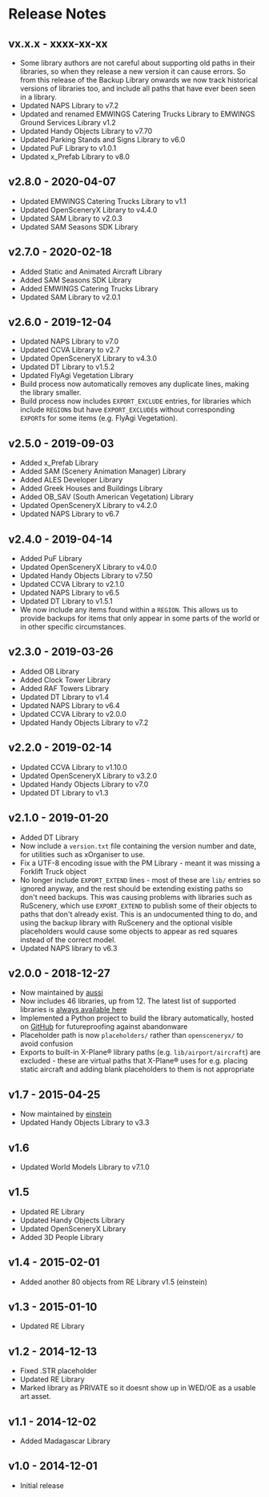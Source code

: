 # Release Notes

## vx.x.x - xxxx-xx-xx

* Some library authors are not careful about supporting old paths in their libraries, so when they release a new version it can cause errors. So from this release of the Backup Library onwards we now track historical versions of libraries too, and include all paths that have ever been seen in a library.
* Updated NAPS Library to v7.2
* Updated and renamed EMWINGS Catering Trucks Library to EMWINGS Ground Services Library v1.2
* Updated Handy Objects Library to v7.70
* Updated Parking Stands and Signs Library to v6.0
* Updated PuF Library to v1.0.1
* Updated x_Prefab Library to v8.0

## v2.8.0 - 2020-04-07

* Updated EMWINGS Catering Trucks Library to v1.1
* Updated OpenSceneryX Library to v4.4.0
* Updated SAM Library to v2.0.3
* Updated SAM Seasons SDK Library

## v2.7.0 - 2020-02-18

* Added Static and Animated Aircraft Library
* Added SAM Seasons SDK Library
* Added EMWINGS Catering Trucks Library
* Updated SAM Library to v2.0.1

## v2.6.0 - 2019-12-04

* Updated NAPS Library to v7.0
* Updated CCVA Library to v2.7
* Updated OpenSceneryX Library to v4.3.0
* Updated DT Library to v1.5.2
* Updated FlyAgi Vegetation Library
* Build process now automatically removes any duplicate lines, making the library smaller.
* Build process now includes `EXPORT_EXCLUDE` entries, for libraries which include `REGION`s but have `EXPORT_EXCLUDE`s without corresponding `EXPORT`s for some items (e.g. FlyAgi Vegetation).

## v2.5.0 - 2019-09-03

* Added x_Prefab Library
* Added SAM (Scenery Animation Manager) Library
* Added ALES Developer Library
* Added Greek Houses and Buildings Library
* Added OB_SAV (South American Vegetation) Library
* Updated OpenSceneryX Library to v4.2.0
* Updated NAPS Library to v6.7

## v2.4.0 - 2019-04-14

* Added PuF Library
* Updated OpenSceneryX Library to v4.0.0
* Updated Handy Objects Library to v7.50
* Updated CCVA Library to v2.1.0
* Updated NAPS Library to v6.5
* Updated DT Library to v1.5.1
* We now include any items found within a `REGION`. This allows us to provide backups for items that only appear in some parts of the world or in other specific circumstances.

## v2.3.0 - 2019-03-26

* Added OB Library
* Added Clock Tower Library
* Added RAF Towers Library
* Updated DT Library to v1.4
* Updated NAPS Library to v6.4
* Updated CCVA Library to v2.0.0
* Updated Handy Objects Library to v7.2

## v2.2.0 - 2019-02-14

* Updated CCVA Library to v1.10.0
* Updated OpenSceneryX Library to v3.2.0
* Updated Handy Objects Library to v7.0
* Updated DT Library to v1.3

## v2.1.0 - 2019-01-20

* Added DT Library
* Now include a `version.txt` file containing the version number and date, for utilities such as xOrganiser to use.
* Fix a UTF-8 encoding issue with the PM Library - meant it was missing a Forklift Truck object
* No longer include `EXPORT_EXTEND` lines - most of these are `lib/` entries so ignored anyway, and the rest should be extending existing paths so don't need backups. This was causing problems with libraries such as RuScenery, which use `EXPORT_EXTEND` to publish some of their objects to paths that don't already exist. This is an undocumented thing to do, and using the backup library with RuScenery and the optional visible placeholders would cause some objects to appear as red squares instead of the correct model.
* Updated NAPS library to v6.3

## v2.0.0 - 2018-12-27

* Now maintained by [aussi](https://forums.x-plane.org/index.php?/profile/2431-aussi/)
* Now includes 46 libraries, up from 12. The latest list of supported libraries is [always available here](https://github.com/aussig/X-Plane-Backup-Library/tree/master/libraries)
* Implemented a Python project to build the library automatically, hosted on [GitHub](https://github.com/aussig/X-Plane-Backup-Library) for futureproofing against abandonware
* Placeholder path is now `placeholders/` rather than `opensceneryx/` to avoid confusion
* Exports to built-in X-Plane® library paths (e.g. `lib/airport/aircraft`) are excluded - these are virtual paths that X-Plane® uses for e.g. placing static aircraft and adding blank placeholders to them is not appropriate

## v1.7 - 2015-04-25

* Now maintained by [einstein](https://forums.x-plane.org/index.php?/profile/389608-einstein/)
* Updated Handy Objects Library to v3.3

## v1.6

* Updated World Models Library to v7.1.0

## v1.5

* Updated RE Library
* Updated Handy Objects Library
* Updated OpenSceneryX Library
* Added 3D People Library

## v1.4 - 2015-02-01

* Added another 80 objects from RE Library v1.5 (einstein)

## v1.3 - 2015-01-10

* Updated RE Library

## v1.2 - 2014-12-13

* Fixed .STR placeholder
* Updated RE Library
* Marked library as PRIVATE so it doesnt show up in WED/OE as a usable art asset.

## v1.1 - 2014-12-02

* Added Madagascar Library

## v1.0 - 2014-12-01

* Initial release